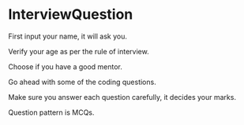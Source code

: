 # InterviewQuestion

First input your name, it will ask you.

Verify your age as per the rule of interview.

Choose if you have a good mentor.

Go ahead with some of the coding questions.

Make sure you answer each question carefully, it decides your marks.

Question pattern is MCQs.

